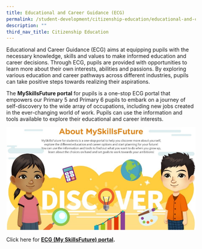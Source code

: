 ```yaml
---
title: Educational and Career Guidance (ECG)
permalink: /student-development/citizenship-education/educational-and-career-guidance-ecg/
description: ""
third_nav_title: Citizenship Education
---
```

Educational and Career Guidance (ECG) aims at equipping pupils with the necessary knowledge, skills and values to make informed education and career decisions. Through ECG, pupils are provided with opportunities to learn more about their own interests, abilities and passions. By exploring various education and career pathways across different industries, pupils can take positive steps towards realizing their aspirations.

  

The **MySkillsFuture portal** for pupils is a one-stop ECG portal that empowers our Primary 5 and Primary 6 pupils to embark on a journey of self-discovery to the wide array of occupations, including new jobs created in the ever-changing world of work. Pupils can use the information and tools available to explore their educational and career interests.

![](/images/My%20Skillsfuture%20Portal.jpg)

Click here for [**ECG (My SkillsFuture) portal**](http://www.myskillsfuture.sg/primary)**.**